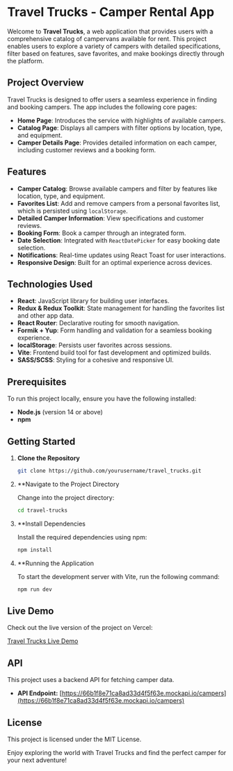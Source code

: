 # Travel Trucks - Camper Rental App

Welcome to **Travel Trucks**, a web application that provides users with a comprehensive catalog of campervans available for rent. This project enables users to explore a variety of campers with detailed specifications, filter based on features, save favorites, and make bookings directly through the platform.

## Project Overview

Travel Trucks is designed to offer users a seamless experience in finding and booking campers. The app includes the following core pages:

- **Home Page**: Introduces the service with highlights of available campers.
- **Catalog Page**: Displays all campers with filter options by location, type, and equipment.
- **Camper Details Page**: Provides detailed information on each camper, including customer reviews and a booking form.

## Features

- **Camper Catalog**: Browse available campers and filter by features like location, type, and equipment.
- **Favorites List**: Add and remove campers from a personal favorites list, which is persisted using `localStorage`.
- **Detailed Camper Information**: View specifications and customer reviews.
- **Booking Form**: Book a camper through an integrated form.
- **Date Selection**: Integrated with `ReactDatePicker` for easy booking date selection.
- **Notifications**: Real-time updates using React Toast for user interactions.
- **Responsive Design**: Built for an optimal experience across devices.

## Technologies Used

- **React**: JavaScript library for building user interfaces.
- **Redux & Redux Toolkit**: State management for handling the favorites list and other app data.
- **React Router**: Declarative routing for smooth navigation.
- **Formik + Yup**: Form handling and validation for a seamless booking experience.
- **localStorage**: Persists user favorites across sessions.
- **Vite**: Frontend build tool for fast development and optimized builds.
- **SASS/SCSS**: Styling for a cohesive and responsive UI.

## Prerequisites

To run this project locally, ensure you have the following installed:

- **Node.js** (version 14 or above)
- **npm**

## Getting Started

1. **Clone the Repository**
   ```bash
   git clone https://github.com/yourusername/travel_trucks.git

2. **Navigate to the Project Directory

   Change into the project directory:

   ```bash
   cd travel-trucks
   
3. **Install Dependencies

   Install the required dependencies using npm:

   ```bash
   npm install
   
4. **Running the Application

   To start the development server with Vite, run the following command:

   ```bash
   npm run dev

## Live Demo

Check out the live version of the project on Vercel:

[Travel Trucks Live Demo](https://travel-trucks-gamma.vercel.app/)


## API

This project uses a backend API for fetching camper data.

- **API Endpoint:** [https://66b1f8e71ca8ad33d4f5f63e.mockapi.io/campers](https://66b1f8e71ca8ad33d4f5f63e.mockapi.io/campers)

## License

This project is licensed under the MIT License.

Enjoy exploring the world with Travel Trucks and find the perfect camper for your next adventure!
